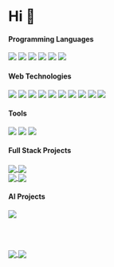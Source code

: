 # Hi  👋

<!--
**ranjitjana027/ranjitjana027** is a ✨ _special_ ✨ repository because its `README.md` (this file) appears on your GitHub profile.

Here are some ideas to get you started:

- 🔭 I’m currently working on ...
- 🌱 I’m currently learning ...
- 👯 I’m looking to collaborate on ...
- 🤔 I’m looking for help with ...
- 💬 Ask me about ...
- 📫 How to reach me: ...
- 😄 Pronouns: ...
- ⚡ Fun fact: ...
-->
#### Programming Languages
![](https://img.shields.io/badge/-C-fafafa?logo=C&style=for-the-badge)
![](https://img.shields.io/badge/-Java-fafafa?style=for-the-badge&logo=java&logoColor=navy)
![](https://img.shields.io/badge/-Python-fafafa?style=for-the-badge&logo=python)
![](https://img.shields.io/badge/-JavaScript-fafafa?style=for-the-badge&logo=javascript&logoColor=d6d104)
![](https://img.shields.io/badge/-TypeScript-fafafa?style=for-the-badge&logo=typescript&logoColor=3178C6)
![](https://img.shields.io/badge/-PostgreSQL-fafafa?style=for-the-badge&logo=postgresql&logoColor=336791)

#### Web Technologies
![](https://img.shields.io/badge/-HTML5-fafafa?style=for-the-badge&logo=HTML5)
![](https://img.shields.io/badge/-CSS3-fafafa?style=for-the-badge&logo=css3&logoColor=1a73e8)
![](https://img.shields.io/badge/-React.js-fafafa?style=for-the-badge&logo=react&logoColor=02564f)
![](https://img.shields.io/badge/-Redux.js-fafafa?style=for-the-badge&logo=redux&logoColor=02564f)
![](https://img.shields.io/badge/-Flask-fafafa?style=for-the-badge&logo=flask&logoColor=black)
![](https://img.shields.io/badge/-Django-fafafa?style=for-the-badge&logo=django&logoColor=02564f)
![](https://img.shields.io/badge/-Servlets-fafafa?style=for-the-badge&logo=java&logoColor=02564f)
![](https://img.shields.io/badge/-JSP-fafafa?style=for-the-badge&logo=java&logoColor=02564f)
![](https://img.shields.io/badge/-JDBC-fafafa?style=for-the-badge&logo=java&logoColor=02564f)
![](https://img.shields.io/badge/-Apache%20Tomcat-fafafa?style=for-the-badge&logo=Apache-Tomcat&logoColor=02564f)

#### Tools
![](https://img.shields.io/badge/-Jupyter-fafafa?style=for-the-badge&logo=jupyter)
![](https://img.shields.io/badge/-Tensoflow-fafafa?style=for-the-badge&logo=tensorflow)
![](https://img.shields.io/badge/-Git-fafafa?style=for-the-badge&logo=git)

#### Full Stack Projects

<a href="https://github.com/ranjitjana027/Agrivio">
  <img align="center" src="https://github-readme-stats.vercel.app/api/pin/?username=ranjitjana027&repo=Agrivio" />
</a>
<a href="https://github.com/ranjitjana027/flackweb">
  <img align="center" src="https://github-readme-stats.vercel.app/api/pin/?username=ranjitjana027&repo=flackweb" />
</a><br>
<a href="https://github.com/ranjitjana027/flackweb-react">
  <img align="center" src="https://github-readme-stats.vercel.app/api/pin/?username=ranjitjana027&repo=flackweb-react" />
</a>
<a href="https://github.com/ranjitjana027/flackweb-api">
  <img align="center" src="https://github-readme-stats.vercel.app/api/pin/?username=ranjitjana027&repo=flackweb-api" />
</a>

#### AI Projects
<a href="https://github.com/ranjitjana027/artificial-intelligence">
  <img align="center" src="https://github-readme-stats.vercel.app/api/pin/?username=ranjitjana027&repo=artificial-intelligence" />
</a>

<br><br>
<!--## Github Stats -->
<a href="https://github.com/ranjitjana027/ranjitjana027">
  <img align="center" src="https://github-readme-stats.vercel.app/api?username=ranjitjana027&show_icons=true&line_height=27&count_private=true&theme=cobalt" />
</a>
<a href="https://github.com/ranjitjana027/ranjitjana027">
  <img align="center" src="https://github-readme-stats.vercel.app/api/top-langs/?username=ranjitjana027&hide=css,html,jupyter%20notebook&langs_count=3&count_private=true&theme=cobalt"/>
</a>


